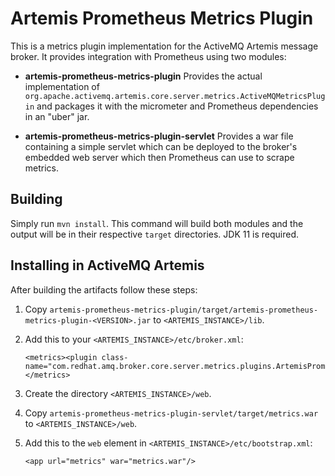 # Artemis Prometheus Metrics Plugin

This is a metrics plugin implementation for the ActiveMQ Artemis message broker.
It provides integration with Prometheus using two modules:

- **artemis-prometheus-metrics-plugin** Provides the actual implementation of
  `org.apache.activemq.artemis.core.server.metrics.ActiveMQMetricsPlugin` and
  packages it with the micrometer and Prometheus dependencies in an "uber" jar.

- **artemis-prometheus-metrics-plugin-servlet** Provides a war file containing
  a simple servlet which can be deployed to the broker's embedded web server
  which then Prometheus can use to scrape metrics.

## Building

Simply run `mvn install`. This command will build both modules and the output
will be in their respective `target` directories. JDK 11 is required.

## Installing in ActiveMQ Artemis

After building the artifacts follow these steps:

1. Copy `artemis-prometheus-metrics-plugin/target/artemis-prometheus-metrics-plugin-<VERSION>.jar`
   to `<ARTEMIS_INSTANCE>/lib`.

1. Add this to your `<ARTEMIS_INSTANCE>/etc/broker.xml`:

       <metrics><plugin class-name="com.redhat.amq.broker.core.server.metrics.plugins.ArtemisPrometheusMetricsPlugin"/></metrics>

1. Create the directory `<ARTEMIS_INSTANCE>/web`.

1. Copy `artemis-prometheus-metrics-plugin-servlet/target/metrics.war` to `<ARTEMIS_INSTANCE>/web`.

1. Add this to the `web` element in `<ARTEMIS_INSTANCE>/etc/bootstrap.xml`:

       <app url="metrics" war="metrics.war"/>
